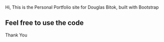 <p align="center">

Hi, This is the Personal Portfolio site for Douglas Bitok, built with Bootstrap
</p>


## Feel free to use the code


Thank You